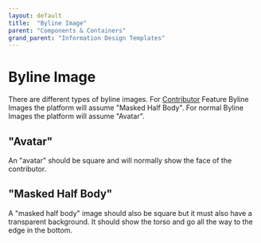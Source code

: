```yaml
---
layout: default
title:  "Byline Image"
parent: "Components & Containers"
grand_parent: "Information Design Templates"
---
```


# Byline Image

There are different types of byline images. For [Contributor](../data-models/contributor.md) Feature Byline Images the platform will assume "Masked Half Body". For normal Byline Images the platform will assume "Avatar".

## "Avatar"  
An "avatar" should be square and will normally show the face of the contributor.

## "Masked Half Body"
A "masked half body" image should also be square but it must also have a transparent background. It should show the torso and go all the way to the edge in the bottom.
